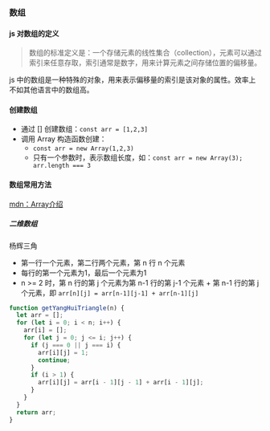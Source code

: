### 数组

#### js 对数组的定义

> 数组的标准定义是：一个存储元素的线性集合（collection），元素可以通过索引来任意存取，索引通常是数字，用来计算元素之间存储位置的偏移量。

js 中的数组是一种特殊的对象，用来表示偏移量的索引是该对象的属性。效率上不如其他语言中的数组高。

#### 创建数组

* 通过 [] 创建数组：`const arr = [1,2,3]`
* 调用 Array 构造函数创建：
  * `const arr = new Array(1,2,3)`
  * 只有一个参数时，表示数组长度，如：`const arr = new Array(3); arr.length === 3`

#### 数组常用方法

[mdn：Array介绍](https://developer.mozilla.org/zh-CN/docs/Web/JavaScript/Reference/Global_Objects/Array)


##### 二维数组

杨辉三角
* 第一行一个元素，第二行两个元素，第 n 行 n 个元素
* 每行的第一个元素为1，最后一个元素为1
* n >= 2 时，第 n 行的第 j 个元素为第 n-1 行的第 j-1 个元素 + 第 n-1 行的第 j 个元素，即 `arr[n][j] = arr[n-1][j-1] + arr[n-1][j]`

```javascript
function getYangHuiTriangle(n) {
  let arr = [];
  for (let i = 0; i < n; i++) {
    arr[i] = [];
    for (let j = 0; j <= i; j++) {
      if (j === 0 || j === i) {
        arr[i][j] = 1;
        continue;
      }
      if (i > 1) {
        arr[i][j] = arr[i - 1][j - 1] + arr[i - 1][j];
      }
    }
  }
  return arr;
}
```